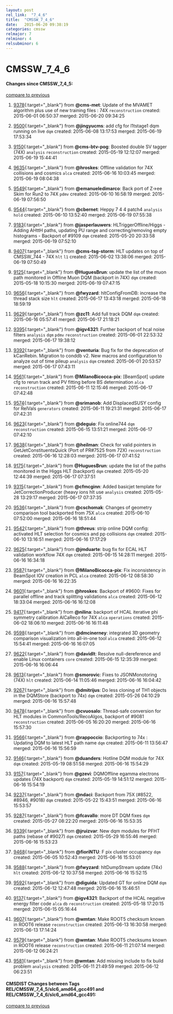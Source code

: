```yaml
---
layout: post
rel_link:  "7_4_6"
title:  "CMSSW_7_4_6"
date:   2015-06-20 09:38:19
categories: cmssw
relmajor: 7
relminor: 4
relsubminor: 6
---
```


# CMSSW_7_4_6
#### Changes since CMSSW_7_4_5:

[compare to previous](https://github.com/cms-sw/cmssw/compare/CMSSW_7_4_5...CMSSW_7_4_6)



1. [9378](http://github.com/cms-sw/cmssw/pull/9378){:target="_blank"}  from **@cms-met**: Update of the MVAMET algorithm plus use of new training files : 74X `reconstruction`  created: 2015-06-01 06:50:37 merged: 2015-06-20 09:34:25

2. [9500](http://github.com/cms-sw/cmssw/pull/9500){:target="_blank"}  from **@jingyucms**: add cfg for l1tstage1 dqm running on live `dqm`  created: 2015-06-08 13:17:53 merged: 2015-06-19 17:53:34

3. [9150](http://github.com/cms-sw/cmssw/pull/9150){:target="_blank"}  from **@cms-btv-pog**: Boosted double SV tagger (74X) `analysis`  `reconstruction`  created: 2015-05-19 12:12:07 merged: 2015-06-19 15:44:41

4. [9635](http://github.com/cms-sw/cmssw/pull/9635){:target="_blank"}  from **@hroskes**: Offline validation for 74X collisions and cosmics `alca`  created: 2015-06-16 10:03:45 merged: 2015-06-19 08:04:38

5. [9549](http://github.com/cms-sw/cmssw/pull/9549){:target="_blank"}  from **@emanueledimarco**: Back port of Z->ee Skim for Run2 to 74X `pdmv`  created: 2015-06-10 16:58:19 merged: 2015-06-19 07:56:50

6. [9544](http://github.com/cms-sw/cmssw/pull/9544){:target="_blank"}  from **@cbernet**: Heppy 7 4 4 patch4 `analysis`  `hold`  created: 2015-06-10 13:52:40 merged: 2015-06-19 07:55:38

7. [9183](http://github.com/cms-sw/cmssw/pull/9183){:target="_blank"}  from **@jasperlauwers**:  HLTriggerOffline/Higgs - Adding AHttH paths, updating PU range and correcting/removing empty histograms - Backport of #9109 `dqm`  created: 2015-05-20 20:33:58 merged: 2015-06-19 07:52:10

8. [9407](http://github.com/cms-sw/cmssw/pull/9407){:target="_blank"}  from **@cms-tsg-storm**: HLT updates on top of CMSSW_744 - 74X `hlt`  `l1`  created: 2015-06-02 13:38:06 merged: 2015-06-19 07:50:49

9. [9125](http://github.com/cms-sw/cmssw/pull/9125){:target="_blank"}  from **@HuguesBrun**: update the list of the muon path monitored in Offline Muon DQM (backport in 74X) `dqm`  created: 2015-05-18 10:15:30 merged: 2015-06-19 07:47:15

10. [9656](http://github.com/cms-sw/cmssw/pull/9656){:target="_blank"}  from **@fwyzard**: hltConfigFromDB: increase the thread stack size `hlt`  created: 2015-06-17 13:43:18 merged: 2015-06-18 18:59:19

11. [9629](http://github.com/cms-sw/cmssw/pull/9629){:target="_blank"}  from **@zc11**: Add full track DQM `dqm`  created: 2015-06-16 05:57:41 merged: 2015-06-17 21:18:21

12. [9395](http://github.com/cms-sw/cmssw/pull/9395){:target="_blank"}  from **@igv4321**: Further backport of hcal noise filters `analysis`  `dqm`  `pdmv`  `reconstruction`  created: 2015-06-01 22:53:32 merged: 2015-06-17 19:38:12

13. [9392](http://github.com/cms-sw/cmssw/pull/9392){:target="_blank"}  from **@venturia**: Bug fix for the deprecation of kCanRebin. Migration to conddb v2. New macros and configuration to analyze out of time pileup `analysis`  `dqm`  created: 2015-06-01 20:53:57 merged: 2015-06-17 07:43:11

14. [9561](http://github.com/cms-sw/cmssw/pull/9561){:target="_blank"}  from **@MilanoBicocca-pix**: [BeamSpot] update cfg to rerun track and PV fitting before BS determination `alca`  `reconstruction`  created: 2015-06-11 12:15:46 merged: 2015-06-17 07:42:48

15. [9574](http://github.com/cms-sw/cmssw/pull/9574){:target="_blank"}  from **@srimanob**: Add DisplacedSUSY config for RelVals `generators`  created: 2015-06-11 19:21:31 merged: 2015-06-17 07:42:31

16. [9623](http://github.com/cms-sw/cmssw/pull/9623){:target="_blank"}  from **@deguio**: Fix online744 `dqm`  `reconstruction`  created: 2015-06-15 13:51:21 merged: 2015-06-17 07:42:10

17. [9638](http://github.com/cms-sw/cmssw/pull/9638){:target="_blank"}  from **@heilman**: Check for valid pointers in GetJetConstituentsQuick (Port of PR#7525 from 72X) `reconstruction`  created: 2015-06-16 12:28:03 merged: 2015-06-17 07:41:52

18. [9175](http://github.com/cms-sw/cmssw/pull/9175){:target="_blank"}  from **@HuguesBrun**: update the list of the paths monitored in the Higgs HLT (backport) `dqm`  created: 2015-05-20 12:44:39 merged: 2015-06-17 07:37:51

19. [9315](http://github.com/cms-sw/cmssw/pull/9315){:target="_blank"}  from **@cfmcginn**: Added basicjet template for JetCorrectionProducer (heavy ions hlt use `analysis`  created: 2015-05-28 13:29:17 merged: 2015-06-17 07:37:35

20. [9536](http://github.com/cms-sw/cmssw/pull/9536){:target="_blank"}  from **@cschomak**: Changes of geometry comparison tool backported from 75X `alca`  created: 2015-06-10 07:52:00 merged: 2015-06-16 18:51:44

21. [9542](http://github.com/cms-sw/cmssw/pull/9542){:target="_blank"}  from **@threus**: strip online DQM config: activated HLT selection for cosmics and pp collisions `dqm`  created: 2015-06-10 13:16:51 merged: 2015-06-16 17:17:29

22. [9625](http://github.com/cms-sw/cmssw/pull/9625){:target="_blank"}  from **@jmduarte**: bug fix for ECAL HLT validation workflow 74X `dqm`  created: 2015-06-15 14:28:11 merged: 2015-06-16 16:34:18

23. [9587](http://github.com/cms-sw/cmssw/pull/9587){:target="_blank"}  from **@MilanoBicocca-pix**: Fix inconsistency in BeamSpot IOV creation in PCL `alca`  created: 2015-06-12 08:58:30 merged: 2015-06-16 16:22:35

24. [9601](http://github.com/cms-sw/cmssw/pull/9601){:target="_blank"}  from **@hroskes**: Backport of #9600: Fixes for parallel offline and track splitting validations `alca`  created: 2015-06-12 18:33:04 merged: 2015-06-16 16:12:08

25. [9417](http://github.com/cms-sw/cmssw/pull/9417){:target="_blank"}  from **@nilina**: backport of HCAL iterative phi symmetry calibration AlCaReco for 74X `alca`  `operations`  created: 2015-06-02 18:06:10 merged: 2015-06-16 16:11:48

26. [9598](http://github.com/cms-sw/cmssw/pull/9598){:target="_blank"}  from **@dmcinerney**: integrated 3D geometry comparison visualization into all-in-one tool `alca`  created: 2015-06-12 15:54:41 merged: 2015-06-16 16:07:05

27. [9622](http://github.com/cms-sw/cmssw/pull/9622){:target="_blank"}  from **@davidlt**: Resolve null-dereference and enable Linux containers `core`  created: 2015-06-15 12:35:39 merged: 2015-06-16 16:06:44

28. [9613](http://github.com/cms-sw/cmssw/pull/9613){:target="_blank"}  from **@smorovic**: Fixes to JSONMonotoring (74X) `hlt`  created: 2015-06-14 11:05:46 merged: 2015-06-16 16:04:42

29. [9267](http://github.com/cms-sw/cmssw/pull/9267){:target="_blank"}  from **@dmitrijus**: Do less cloning of TH1 objects in the DQMStore (backport to 74x)  `dqm`  created: 2015-05-26 04:10:29 merged: 2015-06-16 15:57:48

30. [9478](http://github.com/cms-sw/cmssw/pull/9478){:target="_blank"}  from **@cvuosalo**: Thread-safe conversion for HLT modules in CommonTools/RecoAlgos, backport of #9081 `reconstruction`  created: 2015-06-05 16:20:20 merged: 2015-06-16 15:57:30

31. [9566](http://github.com/cms-sw/cmssw/pull/9566){:target="_blank"}  from **@rappoccio**: Backporting to 74x : Updating DQM to latest HLT path name `dqm`  created: 2015-06-11 13:56:47 merged: 2015-06-16 15:56:59

32. [9146](http://github.com/cms-sw/cmssw/pull/9146){:target="_blank"}  from **@duanders**: Hotline DQM module for 74X `dqm`  created: 2015-05-19 08:51:58 merged: 2015-06-16 15:54:29

33. [9157](http://github.com/cms-sw/cmssw/pull/9157){:target="_blank"}  from **@gzevi**: DQMOffline egamma electrons updates (74X backport) `dqm`  created: 2015-05-19 14:51:12 merged: 2015-06-16 15:54:19

34. [9237](http://github.com/cms-sw/cmssw/pull/9237){:target="_blank"}  from **@ndaci**: Backport from 75X (#8522, #8946, #9018) `dqm`  created: 2015-05-22 15:43:51 merged: 2015-06-16 15:53:57

35. [9287](http://github.com/cms-sw/cmssw/pull/9287){:target="_blank"}  from **@fcavallo**: more DT DQM fixes `dqm`  created: 2015-05-27 08:22:20 merged: 2015-06-16 15:53:35

36. [9339](http://github.com/cms-sw/cmssw/pull/9339){:target="_blank"}  from **@jruizvar**: New dqm modules for PFHT paths (rebase of #9027) `dqm`  created: 2015-05-29 16:55:46 merged: 2015-06-16 15:53:23

37. [9468](http://github.com/cms-sw/cmssw/pull/9468){:target="_blank"}  from **@fioriNTU**: F pix cluster occupancy `dqm`  created: 2015-06-05 10:52:43 merged: 2015-06-16 15:53:01

38. [9588](http://github.com/cms-sw/cmssw/pull/9588){:target="_blank"}  from **@fwyzard**: hltDumpStream update (74x) `hlt`  created: 2015-06-12 10:37:58 merged: 2015-06-16 15:52:15

39. [9592](http://github.com/cms-sw/cmssw/pull/9592){:target="_blank"}  from **@diguida**: Updated GT for online DQM `dqm`  created: 2015-06-12 12:47:48 merged: 2015-06-16 15:46:51

40. [9137](http://github.com/cms-sw/cmssw/pull/9137){:target="_blank"}  from **@igv4321**: Backport of the HCAL negative energy filter code `alca`  `db`  `reconstruction`  created: 2015-05-18 17:20:15 merged: 2015-06-15 05:16:44

41. [9607](http://github.com/cms-sw/cmssw/pull/9607){:target="_blank"}  from **@wmtan**: Make ROOT5 checksum known in ROOT6 release `reconstruction`  created: 2015-06-13 16:30:58 merged: 2015-06-13 17:14:24

42. [9579](http://github.com/cms-sw/cmssw/pull/9579){:target="_blank"}  from **@wmtan**: Make ROOT5 checksums known in ROOT6 release `reconstruction`  created: 2015-06-11 21:07:14 merged: 2015-06-12 06:24:21

43. [9581](http://github.com/cms-sw/cmssw/pull/9581){:target="_blank"}  from **@wmtan**: Add missing include to fix build problem `analysis`  created: 2015-06-11 21:49:59 merged: 2015-06-12 06:23:51

#### CMSDIST Changes between Tags REL/CMSSW_7_4_5/slc6_amd64_gcc491 and REL/CMSSW_7_4_6/slc6_amd64_gcc491:

[compare to previous](https://github.com/cms-sw/cmsdist/compare/REL/CMSSW_7_4_5/slc6_amd64_gcc491...REL/CMSSW_7_4_6/slc6_amd64_gcc491)


